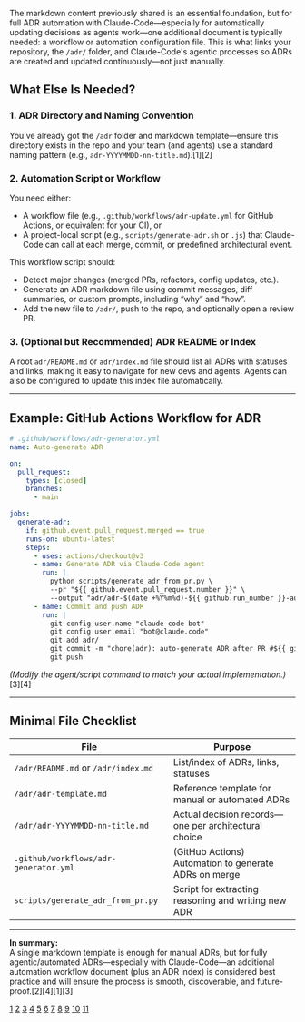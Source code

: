 The markdown content previously shared is an essential foundation, but for full ADR automation with Claude-Code—especially for automatically updating decisions as agents work—one additional document is typically needed: a workflow or automation configuration file. This is what links your repository, the `/adr/` folder, and Claude-Code's agentic processes so ADRs are created and updated continuously—not just manually.

## What Else Is Needed?

### 1. ADR Directory and Naming Convention
You’ve already got the `/adr` folder and markdown template—ensure this directory exists in the repo and your team (and agents) use a standard naming pattern (e.g., `adr-YYYYMMDD-nn-title.md`).[1][2]

### 2. **Automation Script or Workflow**
You need either:
- A workflow file (e.g., `.github/workflows/adr-update.yml` for GitHub Actions, or equivalent for your CI), or
- A project-local script (e.g., `scripts/generate-adr.sh` or `.js`) that Claude-Code can call at each merge, commit, or predefined architectural event.

This workflow script should:
- Detect major changes (merged PRs, refactors, config updates, etc.).
- Generate an ADR markdown file using commit messages, diff summaries, or custom prompts, including “why” and “how”.
- Add the new file to `/adr/`, push to the repo, and optionally open a review PR.

### 3. (Optional but Recommended) ADR README or Index
A root `adr/README.md` or `adr/index.md` file should list all ADRs with statuses and links, making it easy to navigate for new devs and agents. Agents can also be configured to update this index file automatically.

***

## Example: GitHub Actions Workflow for ADR

```yaml
# .github/workflows/adr-generator.yml
name: Auto-generate ADR

on:
  pull_request:
    types: [closed]
    branches:
      - main

jobs:
  generate-adr:
    if: github.event.pull_request.merged == true
    runs-on: ubuntu-latest
    steps:
      - uses: actions/checkout@v3
      - name: Generate ADR via Claude-Code agent
        run: |
          python scripts/generate_adr_from_pr.py \
          --pr "${{ github.event.pull_request.number }}" \
          --output "adr/adr-$(date +%Y%m%d)-${{ github.run_number }}-auto.md"
      - name: Commit and push ADR
        run: |
          git config user.name "claude-code bot"
          git config user.email "bot@claude.code"
          git add adr/
          git commit -m "chore(adr): auto-generate ADR after PR #${{ github.event.pull_request.number }}"
          git push
```
*(Modify the agent/script command to match your actual implementation.)*[3][4]

***

## Minimal File Checklist

| File                                 | Purpose                                                |
|-------------------------------------- |-------------------------------------------------------|
| `/adr/README.md` or `/adr/index.md`   | List/index of ADRs, links, statuses                    |
| `/adr/adr-template.md`                | Reference template for manual or automated ADRs        |
| `/adr/adr-YYYYMMDD-nn-title.md`       | Actual decision records—one per architectural choice   |
| `.github/workflows/adr-generator.yml` | (GitHub Actions) Automation to generate ADRs on merge  |
| `scripts/generate_adr_from_pr.py`     | Script for extracting reasoning and writing new ADR    |

***

**In summary:**  
A single markdown template is enough for manual ADRs, but for fully agentic/automated ADRs—especially with Claude-Code—an additional automation workflow document (plus an ADR index) is considered best practice and will ensure the process is smooth, discoverable, and future-proof.[2][4][1][3]

[1](https://github.com/joelparkerhenderson/architecture-decision-record)
[2](https://codesoapbox.dev/preserving-critical-software-knowledge-using-architectural-decision-records/)
[3](https://gist.github.com/ruvnet/e8bb444c6149e6e060a785d1a693a194)
[4](https://www.linkedin.com/pulse/customizing-claude-code-building-agentic-ai-driven-bobby-bonestell-vzdzc)
[5](https://cloud.google.com/architecture/architecture-decision-records)
[6](https://dev.to/audaciatechnology/using-adrs-to-document-technical-development-decisions-2mmn)
[7](https://github.com/adr/adr-manager)
[8](https://endjin.com/blog/2024/03/adr-a-dotnet-tool-for-creating-and-managing-architecture-decision-records)
[9](https://patchtuesday.com/blog/tech-blog/create-automatic-deployment-rule-in-sccm/)
[10](https://handbook.gitlab.com/handbook/engineering/architecture/workflow/)
[11](https://learn.microsoft.com/en-us/intune/configmgr/sum/deploy-use/automatically-deploy-software-updates)